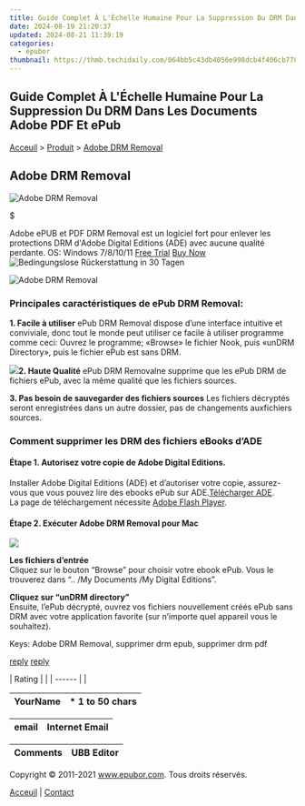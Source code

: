 ```yaml
---
title: Guide Complet À L'Échelle Humaine Pour La Suppression Du DRM Dans Les Documents Adobe PDF Et ePub
date: 2024-08-19 21:20:37
updated: 2024-08-21 11:39:19
categories:
  - epubor
thumbnail: https://thmb.techidaily.com/064bb5c43db4056e998dcb4f406cb778296c7343d435216b9b3443b144736cca.jpg
---
```


## Guide Complet À L'Échelle Humaine Pour La Suppression Du DRM Dans Les Documents Adobe PDF Et ePub

[Acceuil](http://www.epubor.com/fr/) \> [Produit](https://tools.techidaily.com/epubor/products/) \> [Adobe DRM Removal](https://tools.techidaily.com/epubor/products/) 

## Adobe DRM Removal

![Adobe DRM Removal](https://www.epubor.com/images/remote/D4/1D/D41D8C_D41D8C_adobedrmremoval-box.jpg)

$

Adobe ePUB et PDF DRM Removal est un logiciel fort pour enlever les protections DRM d'Adobe Digital Editions (ADE) avec aucune qualité perdante.  OS: Windows 7/8/10/11 [Free Trial](https://tools.techidaily.com/epubor/products/) [Buy Now](https://tools.techidaily.com/epubor/products/) ![Bedingungslose Rückerstattung in 30 Tagen](http://www.epubor.com/images/grarantee-s.gif) 

![Adobe DRM Removal](https://www.epubor.com/images/remote/D4/1D/D41D8C_adobedrmremoval2.jpg)

### Principales caractéristiques de ePub DRM Removal:

**1\. Facile à utiliser** 
ePub DRM Removal dispose d’une interface intuitive et conviviale, donc tout le monde peut utiliser ce facile à utiliser programme comme ceci: Ouvrez le programme; «Browse» le fichier Nook, puis «unDRM Directory», puis le fichier ePub est sans DRM.

**![](https://www.epubor.com/images/remote/D4/1D/D41D8C_adobe.jpg)2\. Haute Qualité** 
ePub DRM Removalne supprime que les ePub DRM de fichiers ePub, avec la même qualité que les fichiers sources.

**3\. Pas besoin de sauvegarder des fichiers sources** 
Les fichiers décryptés seront enregistrées dans un autre dossier, pas de changements auxfichiers sources.

### Comment supprimer les DRM des fichiers eBooks d’ADE

#### **Étape** 1\. **Autorisez votre copie de Adobe Digital Editions.**

Installer Adobe Digital Editions (ADE) et d’autoriser votre copie, assurez-vous que vous pouvez lire des ebooks ePub sur ADE.[Télécharger ADE](http://www.adobe.com/products/digitaleditions/).  
La page de téléchargement nécessite [Adobe Flash Player](http://get.adobe.com/flashplayer/).

#### **Étape 2\. Exécuter Adobe DRM Removal pour Mac**

![](https://www.epubor.com/images/remote/D4/1D/D41D8C_adobedrmremoval.jpg)

**Les fichiers d’entrée**  
Cliquez sur le bouton “Browse” pour choisir votre ebook ePub. Vous le trouverez dans “.. /My Documents /My Digital Editions”.

**Cliquez sur “unDRM directory”**  
Ensuite, l’ePub décrypté, ouvrez vos fichiers nouvellement créés ePub sans DRM avec votre application favorite (sur n’importe quel appareil vous le souhaitez).

Keys: Adobe DRM Removal, supprimer drm epub, supprimer drm pdf

[reply](https://tools.techidaily.com/epubor/products/) [reply](https://tools.techidaily.com/epubor/products/) 

| Rating |  |
| ------ |  |

| YourName | \*  1 to 50 chars |
| -------- | ----------------- |

| email | Internet Email |
| ----- | -------------- |

| Comments | UBB Editor |
| -------- | ---------- |

Copyright © 2011-2021 www.epubor.com. Tous droits réservés. 

[Acceuil](http://www.epubor.com/fr/) | [Contact](http://www.epubor.com/fr/mailto:support@epubor.com)

<ins class="adsbygoogle"
     style="display:block"
     data-ad-format="autorelaxed"
     data-ad-client="ca-pub-7571918770474297"
     data-ad-slot="1223367746"></ins>



<ins class="adsbygoogle"
     style="display:block"
     data-ad-client="ca-pub-7571918770474297"
     data-ad-slot="8358498916"
     data-ad-format="auto"
     data-full-width-responsive="true"></ins>
